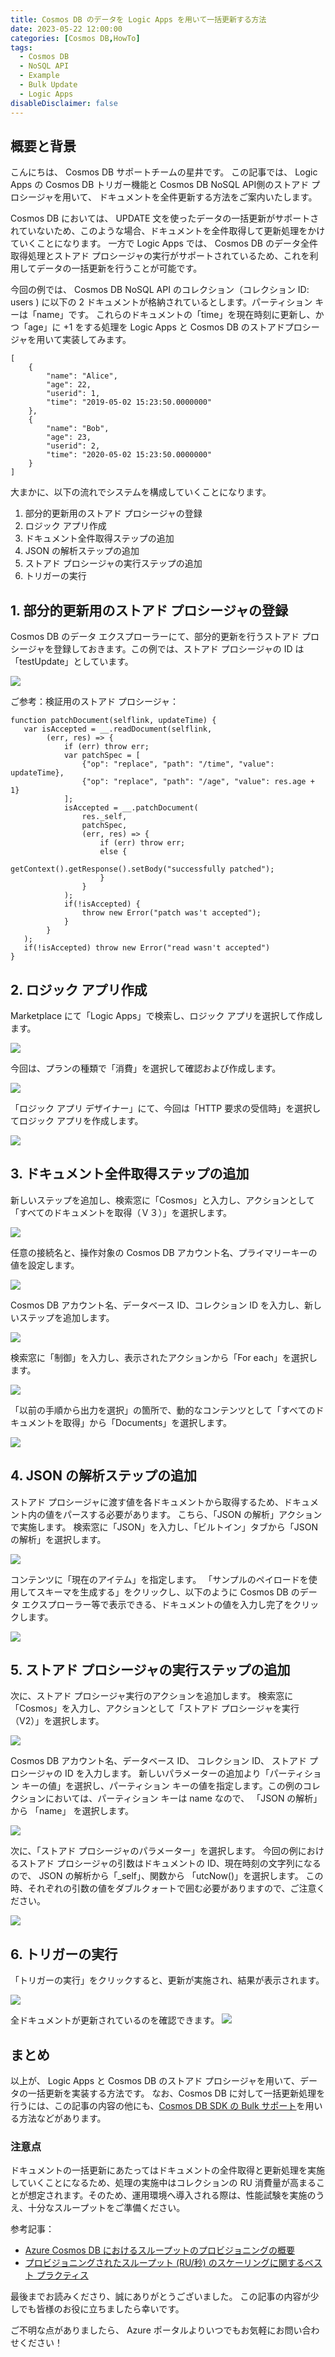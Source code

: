 ```yaml
---
title: Cosmos DB のデータを Logic Apps を用いて一括更新する方法
date: 2023-05-22 12:00:00
categories: [Cosmos DB,HowTo]
tags:
  - Cosmos DB
  - NoSQL API
  - Example
  - Bulk Update
  - Logic Apps
disableDisclaimer: false
---
```


## 概要と背景

こんにちは、 Cosmos DB サポートチームの星井です。
この記事では、 Logic Apps の Cosmos DB トリガー機能と Cosmos DB NoSQL API側のストアド プロシージャを用いて、
ドキュメントを全件更新する方法をご案内いたします。
<!--more-->
Cosmos DB においては、 UPDATE 文を使ったデータの一括更新がサポートされていないため、このような場合、ドキュメントを全件取得して更新処理をかけていくことになります。
一方で Logic Apps では、 Cosmos DB のデータ全件取得処理とストアド プロシージャの実行がサポートされているため、これを利用してデータの一括更新を行うことが可能です。

今回の例では、 Cosmos DB NoSQL API のコレクション（コレクション ID: users ) に以下の 2 ドキュメントが格納されているとします。パーティション キーは「name」です。
これらのドキュメントの「time」を現在時刻に更新し、かつ「age」に +1 をする処理を Logic Apps と Cosmos DB のストアドプロシージャを用いて実装してみます。

```
[
    {
        "name": "Alice",
        "age": 22,
        "userid": 1,
        "time": "2019-05-02 15:23:50.0000000"
    },
    {
        "name": "Bob",
        "age": 23,
        "userid": 2,
        "time": "2020-05-02 15:23:50.0000000"
    }
]
```

大まかに、以下の流れでシステムを構成していくことになります。

1. 部分的更新用のストアド プロシージャの登録
1. ロジック アプリ作成
1. ドキュメント全件取得ステップの追加
1. JSON の解析ステップの追加
1. ストアド プロシージャの実行ステップの追加
1. トリガーの実行


## 1. 部分的更新用のストアド プロシージャの登録

Cosmos DB のデータ エクスプローラーにて、部分的更新を行うストアド プロシージャを登録しておきます。この例では、ストアド プロシージャの ID は「testUpdate」としています。

![](bulkupdate-logicapp/cosmos-dexp-sprg.png)

ご参考：検証用のストアド プロシージャ：
```
function patchDocument(selflink, updateTime) {
   var isAccepted = __.readDocument(selflink,
        (err, res) => {
            if (err) throw err;
            var patchSpec = [
                {"op": "replace", "path": "/time", "value": updateTime},
                {"op": "replace", "path": "/age", "value": res.age + 1}
            ];
            isAccepted = __.patchDocument(
                res._self,
                patchSpec,
                (err, res) => {
                    if (err) throw err;
                    else {
                        getContext().getResponse().setBody("successfully patched");
                    }
                }
            );
            if(!isAccepted) {
                throw new Error("patch was't accepted");
            }
        }
   );
   if(!isAccepted) throw new Error("read wasn't accepted")
}
```

## 2. ロジック アプリ作成
Marketplace にて「Logic Apps」で検索し、ロジック アプリを選択して作成します。

![](bulkupdate-logicapp/create-logicapp-1.png)


今回は、プランの種類で「消費」を選択して確認および作成します。

![](bulkupdate-logicapp/create-logicapp-2.png)


「ロジック アプリ デザイナー」にて、今回は「HTTP 要求の受信時」を選択してロジック アプリを作成します。

![](bulkupdate-logicapp/create-logicapp-3.png)


## 3. ドキュメント全件取得ステップの追加
新しいステップを追加し、検索窓に「Cosmos」と入力し、アクションとして「すべてのドキュメントを取得（Ｖ３）」を選択します。

![](bulkupdate-logicapp/logicapp-selectall-1.png)


任意の接続名と、操作対象の Cosmos DB アカウント名、プライマリーキーの値を設定します。

![](bulkupdate-logicapp/logicapp-selectall-2.png)


Cosmos DB アカウント名、データベース ID、コレクション ID を入力し、新しいステップを追加します。

![](bulkupdate-logicapp/logicapp-selectall-3.png)


検索窓に「制御」を入力し、表示されたアクションから「For each」を選択します。

![](bulkupdate-logicapp/logicapp-foreach.png)


「以前の手順から出力を選択」の箇所で、動的なコンテンツとして「すべてのドキュメントを取得」から「Documents」を選択します。

![](bulkupdate-logicapp/logicapp-foreach-2.png)



## 4. JSON の解析ステップの追加
ストアド プロシージャに渡す値を各ドキュメントから取得するため、ドキュメント内の値をパースする必要があります。
こちら、「JSON の解析」アクションで実施します。
検索窓に「JSON」を入力し、「ビルトイン」タブから「JSON の解析」を選択します。

![](bulkupdate-logicapp/logicapp-parsejson-1.png)


コンテンツに「現在のアイテム」を指定します。
「サンプルのペイロードを使用してスキーマを生成する」をクリックし、以下のように Cosmos DB のデータ エクスプローラー等で表示できる、ドキュメントの値を入力し完了をクリックします。

![](bulkupdate-logicapp/logicapp-parsejson-2.png)


## 5. ストアド プロシージャの実行ステップの追加
次に、ストアド プロシージャ実行のアクションを追加します。
検索窓に「Cosmos」を入力し、アクションとして「ストアド プロシージャを実行（V2）」を選択します。

![](bulkupdate-logicapp/logicapp-execstrd-1.png)


Cosmos DB アカウント名、データベース ID、 コレクション ID、 ストアド プロシージャの ID を入力します。
新しいパラメーターの追加より「パーティション キーの値」を選択し、パーティション キーの値を指定します。この例のコレクションにおいては、パーティション キーは name なので、 「JSON の解析」から 「name」 を選択します。

![](bulkupdate-logicapp/logicapp-execstrd-2.png)


次に、「ストアド プロシージャのパラメーター」を選択します。
今回の例におけるストアド プロシージャの引数はドキュメントの ID、現在時刻の文字列になるので、
JSON の解析から「_self」、関数から 「utcNow()」を選択します。
この時、それぞれの引数の値をダブルクォートで囲む必要がありますので、ご注意ください。

![](bulkupdate-logicapp/logicapp-execstrd-3.png)



## 6. トリガーの実行
「トリガーの実行」をクリックすると、更新が実施され、結果が表示されます。

![](bulkupdate-logicapp/logicapp-exec-1.png)

全ドキュメントが更新されているのを確認できます。
![](bulkupdate-logicapp/result-1.png)

## まとめ

以上が、 Logic Apps と Cosmos DB のストアド プロシージャを用いて、データの一括更新を実装する方法です。
なお、Cosmos DB に対して一括更新処理を行うには、この記事の内容の他にも、[Cosmos DB SDK の Bulk サポート](https://learn.microsoft.com/ja-jp/azure/cosmos-db/nosql/how-to-migrate-from-bulk-executor-library)を用いる方法などがあります。


### 注意点
ドキュメントの一括更新にあたってはドキュメントの全件取得と更新処理を実施していくことになるため、処理の実施中はコレクションの RU 消費量が高まることが想定されます。そのため、運用環境へ導入される際は、性能試験を実施のうえ、十分なスループットをご準備ください。

参考記事：

* [Azure Cosmos DB におけるスループットのプロビジョニングの概要](https://learn.microsoft.com/ja-jp/azure/cosmos-db/set-throughput)
* [プロビジョニングされたスループット (RU/秒) のスケーリングに関するベスト プラクティス](https://learn.microsoft.com/ja-jp/azure/cosmos-db/scaling-provisioned-throughput-best-practices)


最後までお読みくださり、誠にありがとうございました。
この記事の内容が少しでも皆様のお役に立ちましたら幸いです。

ご不明な点がありましたら、 Azure ポータルよりいつでもお気軽にお問い合わせください！
